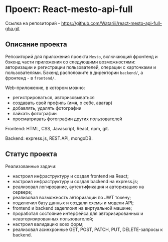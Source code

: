 # Проект: React-mesto-api-full

Ссылка на репозиторий -  https://github.com/Watariii/react-mesto-api-full-gha.git

## Описание проекта

Репозиторий для приложения проекта `Mesto`, включающий фронтенд и бэкенд части приложения со следующими возможностями: авторизации и регистрации пользователей, операции с карточками и пользователями. Бэкенд расположите в директории `backend/`, а фронтенд - в `frontend/`. 

Web-приложение, в котором можно:
- регистрироваться, авторизовываться 
- создавать свой профиль (имя, о себе, аватар) 
- добавлять, удалять фотографии 
- лайкать фотографии 
- просматривать фотографии других пользователей

Frontend: HTML, CSS, Javascript, React, npm, git.

Backend: express.js, REST.API, mongoDB.

## Статус проекта

Реализованные задачи:
- настроил инфраструктуру и создал frontend на React;
- настроил инфраструктуру и создал backend на express.js;
- реализовал логирование, аутентификация и авторизацию на сервере;
- реализовал возможность авторизации по JWT токену;
- подключил базу данных и создали схемы и модели API;
- frontend и backend задеплоил на виртуальной машине;
- проработал состояние интерфейса для авторизированных и неавторизированных пользователей;
- настроил валидацию всех форм;
- реализовал асинхронные GET, POST, PATCH, PUT, DELETE-запросы к backend.
  

